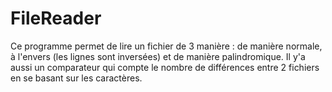 # FileReader

Ce programme permet de lire un fichier de 3 manière : de manière normale, à l'envers (les lignes sont inversées) et de manière palindromique.
Il y'a aussi un comparateur qui compte le nombre de différences entre 2 fichiers en se basant sur les caractères.

